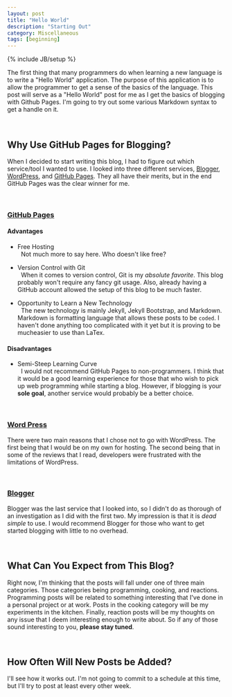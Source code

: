 ```yaml
---
layout: post
title: "Hello World"
description: "Starting Out"
category: Miscellaneous 
tags: [beginning]
---
```

{% include JB/setup %}

The first thing that many programmers do when learning a new language is to
write a "Hello World" application.  The purpose of this application is to allow
the programmer to get a sense of the basics of the language.  This post will serve
as a "Hello World" post for me as I get the basics of blogging with Github Pages.
I'm going to try out some various Markdown syntax to get a handle on it.

<br />

Why Use GitHub Pages for Blogging?
----------------------------------

[1]: http://www.wordpress.com "WordPress"
[2]: http://www.blogger.com "Blogger"
[3]: http://pages.github.com "GitHub Pages"

When I decided to start writing this blog, I had to figure out which service/tool
I wanted to use.  I looked into three different services, [Blogger][2], [WordPress][1], and [GitHub Pages][3].  They all have their merits, but in the end GitHub Pages was the clear winner for me.

<br />

### [GitHub Pages][3]

#### Advantages
* Free Hosting <br />
	&nbsp;&nbsp;Not much more to say here.  Who doesn't like free?

* Version Control with Git<br />
	&nbsp;&nbsp;When it comes to version control, Git is my *absolute favorite*.  This blog probably won't require any fancy git usage. Also, already having a GitHub account allowed
the setup of this blog to be much faster.

* Opportunity to Learn a New Technology<br/>
	&nbsp;&nbsp;The new technology is mainly Jekyll, Jekyll Bootstrap, and Markdown.  Markdown 
is formatting language that allows these posts to be `coded`.  I haven't done 
anything too complicated with it yet but it is proving to be mucheasier to use than LaTex.

#### Disadvantages
* Semi-Steep Learning Curve<br />
	&nbsp;&nbsp;I would not recommend GitHub Pages to non-programmers.  I think that it would be
a good learning experience for those that who wish to pick up web programming while
starting a blog.  However, if blogging is your **sole goal**, another service would probably be a better choice.

<br />

### [Word Press][1]
There were two main reasons that I chose not to go with WordPress.  The first being
that I would be on my own for hosting.  The second being that in some of the reviews
that I read, developers were frustrated with the limitations of WordPress.

<br />

### [Blogger][2]
Blogger was the last service that I looked into, so I didn't do as thorough of
an investigation as I did with the first two.  My impression is that it is *dead simple*
to use.  I would recommend Blogger for those who want to get started blogging
with little to no overhead.

<br />

What Can You Expect from This Blog?
-----------------------------------
Right now, I'm thinking that the posts will fall under one of three main categories.  Those categories being programming, cooking, and reactions.  Programming posts will be related to something interesting that I've done in a personal project or at work.  Posts in the cooking category will be my experiments in the kitchen.  Finally, reaction posts will be my thoughts on any issue that I deem interesting enough to write about.  So if any of those sound interesting to you, **please stay tuned**.

<br />

How Often Will New Posts be Added?
----------------------------------
I'll see how it works out.  I'm not going to commit to a schedule at this time, but I'll try to post at least every other week.
